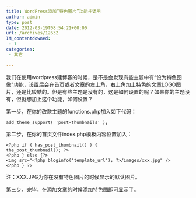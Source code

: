 ```yaml
---
title: WordPress添加“特色图片”功能并调用
author: admin
type: post
date: 2012-03-19T08:54:21+00:00
url: /archives/12632
IM_contentdowned:
 - 1
categories:
 - 其它

---
```

我们在使用wordpress建博客的时候，是不是会发现有些主题中有“设为特色图像”功能，设置后会在首页或者文章的左上角，右上角加上特色的文章LOGO图片，还是比较酷的。但是有些主题是没有的，这是如何设置的呢？如果你的主题没有，但就想加上这个功能，如何设置？

第一步，在你的改款主题的functions.php加入如下代码：

```
add_theme_support( 'post-thumbnails' );
```

第二步，在你的首页文件index.php模板内容位置加入：

```
<?php if ( has_post_thumbnail() ) {
the_post_thumbnail(); ?>
<?php } else {?>
<img src="<?php bloginfo('template_url'); ?>/images/xxx.jpg" />
<?php } ?>
```

注：XXX.JPG为你在没有特色图片的时候显示的默认图片。

第三步，完毕，在添加文章的时候添加特色图即可显示了。